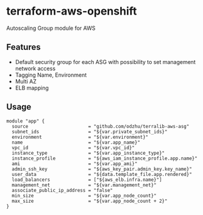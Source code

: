 # terraform-aws-openshift 

Autoscaling Group module for AWS

## Features
* Default security group for each ASG with possibility to set management network access
* Tagging Name, Environment
* Multi AZ
* ELB mapping


## Usage

```hcl
module "app" {
  source                      = "github.com/odzhu/terralib-aws-asg"
  subnet_ids                  = "${var.private_subnet_ids}"
  environment                 = "${var.environment}"
  name                        = "${var.app_name}"
  vpc_id                      = "${var.vpc_id}"
  instance_type               = "${var.app_instance_type}"
  instance_profile            = "${aws_iam_instance_profile.app.name}"
  ami                         = "${var.app_ami}"
  admin_ssh_key               = "${aws_key_pair.admin_key.key_name}"
  user_data                   = "${data.template_file.app.rendered}"
  load_balancers              = ["${aws_elb.infra.name}"]
  management_net              = "${var.management_net}"
  associate_public_ip_address = "false"
  min_size                    = "${var.app_node_count}"
  max_size                    = "${var.app_node_count + 2}"
}
```